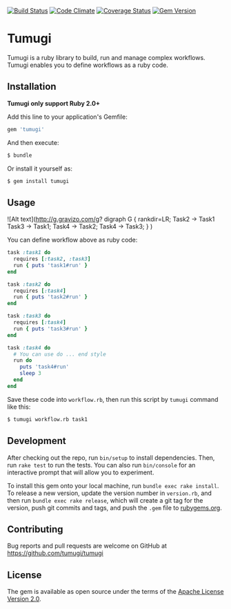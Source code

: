 [![Build Status](https://travis-ci.org/tumugi/tumugi.svg)](https://travis-ci.org/tumugi/tumugi) [![Code Climate](https://codeclimate.com/github/tumugi/tumugi/badges/gpa.svg)](https://codeclimate.com/github/tumugi/tumugi) [![Coverage Status](https://coveralls.io/repos/tumugi/tumugi/badge.svg?branch=master&service=github)](https://coveralls.io/github/tumugi/tumugi?branch=master) [![Gem Version](https://badge.fury.io/rb/tumugi.svg)](https://badge.fury.io/rb/tumugi)

# Tumugi

Tumugi is a ruby library to build, run and manage complex workflows. Tumugi enables you to define workflows as a ruby code.

## Installation

**Tumugi only support Ruby 2.0+**

Add this line to your application's Gemfile:

```ruby
gem 'tumugi'
```

And then execute:

```bash
$ bundle
```

Or install it yourself as:

```bash
$ gem install tumugi
```

## Usage

![Alt text](http://g.gravizo.com/g?
  digraph G {
    rankdir=LR;
    Task2 -> Task1
    Task3 -> Task1;
    Task4 -> Task2;
    Task4 -> Task3;
  }
)

You can define workflow above as ruby code:

```rb
task :task1 do
  requires [:task2, :task3]
  run { puts 'task1#run' }
end

task :task2 do
  requires [:task4]
  run { puts 'task2#run' }
end

task :task3 do
  requires [:task4]
  run { puts 'task3#run' }
end

task :task4 do
  # You can use do ... end style
  run do
    puts 'task4#run'
    sleep 3
  end
end
```

Save these code into `workflow.rb`,
then run this script by `tumugi` command like this:

```bash
$ tumugi workflow.rb task1
```

## Development

After checking out the repo, run `bin/setup` to install dependencies. Then, run `rake test` to run the tests. You can also run `bin/console` for an interactive prompt that will allow you to experiment.

To install this gem onto your local machine, run `bundle exec rake install`. To release a new version, update the version number in `version.rb`, and then run `bundle exec rake release`, which will create a git tag for the version, push git commits and tags, and push the `.gem` file to [rubygems.org](https://rubygems.org).

## Contributing

Bug reports and pull requests are welcome on GitHub at https://github.com/tumugi/tumugi

## License

The gem is available as open source under the terms of the [Apache License
Version 2.0](http://www.apache.org/licenses/).
